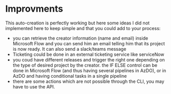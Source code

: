 # Improvments

This auto-creation is perfectly working but here some ideas I did not implemented here to keep simple and that you could add to your process:

- you can retrieve the creator information (name and email) inside Microsoft Flow and you can send him an email telling him that its project is now ready. It can also send a slack/teams message
- Ticketing could be done in an external ticketing service like serviceNow
- you coud have different releases and trigger the right one depending on the type of desired project by the creator. the IF ELSE control can be done in Microsoft Flow (and thus having several pipelines in AzDO), or in AzDO and having conditional tasks in a single pipeline
- there are some actions which are not possible through the CLI, you may have to use the API.

